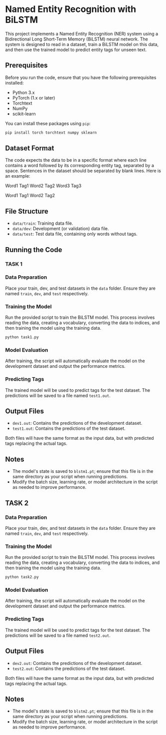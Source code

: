# Named Entity Recognition with BiLSTM

This project implements a Named Entity Recognition (NER) system using a Bidirectional Long Short-Term Memory (BiLSTM) neural network. The system is designed to read in a dataset, train a BiLSTM model on this data, and then use the trained model to predict entity tags for unseen text.

## Prerequisites

Before you run the code, ensure that you have the following prerequisites installed:

- Python 3.x
- PyTorch (1.x or later)
- Torchtext
- NumPy
- scikit-learn

You can install these packages using `pip`:

```bash
pip install torch torchtext numpy sklearn
```

## Dataset Format

The code expects the data to be in a specific format where each line contains a word followed by its corresponding entity tag, separated by a space. Sentences in the dataset should be separated by blank lines. Here is an example:

Word1 Tag1
Word2 Tag2
Word3 Tag3

Word1 Tag1
Word2 Tag2



## File Structure

- `data/train`: Training data file.
- `data/dev`: Development (or validation) data file.
- `data/test`: Test data file, containing only words without tags.

## Running the Code
### TASK 1
### Data Preparation

Place your train, dev, and test datasets in the `data` folder. Ensure they are named `train`, `dev`, and `test` respectively.

### Training the Model

Run the provided script to train the BiLSTM model. This process involves reading the data, creating a vocabulary, converting the data to indices, and then training the model using the training data.

```bash
python task1.py
```

### Model Evaluation

After training, the script will automatically evaluate the model on the development dataset and output the performance metrics.

### Predicting Tags

The trained model will be used to predict tags for the test dataset. The predictions will be saved to a file named `test1.out`.

## Output Files

- `dev1.out`: Contains the predictions of the development dataset.
- `test1.out`: Contains the predictions of the test dataset.

Both files will have the same format as the input data, but with predicted tags replacing the actual tags.

## Notes

- The model's state is saved to `blstm1.pt`; ensure that this file is in the same directory as your script when running predictions.
- Modify the batch size, learning rate, or model architecture in the script as needed to improve performance.


## TASK 2
### Data Preparation

Place your train, dev, and test datasets in the `data` folder. Ensure they are named `train`, `dev`, and `test` respectively.

### Training the Model

Run the provided script to train the BiLSTM model. This process involves reading the data, creating a vocabulary, converting the data to indices, and then training the model using the training data.

```bash
python task2.py
```

### Model Evaluation

After training, the script will automatically evaluate the model on the development dataset and output the performance metrics.

### Predicting Tags

The trained model will be used to predict tags for the test dataset. The predictions will be saved to a file named `test2.out`.

## Output Files

- `dev2.out`: Contains the predictions of the development dataset.
- `test2.out`: Contains the predictions of the test dataset.

Both files will have the same format as the input data, but with predicted tags replacing the actual tags.

## Notes

- The model's state is saved to `blstm2.pt`; ensure that this file is in the same directory as your script when running predictions.
- Modify the batch size, learning rate, or model architecture in the script as needed to improve performance.






